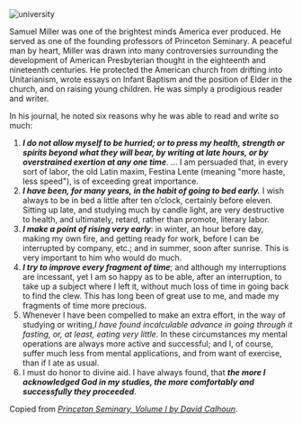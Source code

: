 <div class="postImageContainer"><img src="/blogpost/university.jpg" class="wideNonMovingPostimage" alt="university" /></div>

Samuel Miller was one of the brightest minds America ever produced. He served as one of the founding professors of Princeton Seminary. A peaceful man by heart, Miller was drawn into many controversies surrounding the development of American Presbyterian thought in the eighteenth and nineteenth centuries. He protected the American church from drifting into Unitarianism, wrote essays on Infant Baptism and the position of Elder in the church, and on raising young children. He was simply a prodigious reader and writer.

In his journal, he noted six reasons why he was able to read and write so much:

1. <b>_I do not allow myself to be hurried; or to press my health, strength or spirits beyond what they will bear, by writing at late hours, or by overstrained exertion at any one time_</b>. … I am persuaded that, in every sort of labor, the old Latin maxim, Festina Lente (meaning "more haste, less speed"), is of exceeding great importance.
2. <b>_I have been, for many years, in the habit of going to bed early._</b> I wish always to be in bed a little after ten o’clock, certainly before eleven. Sitting up late, and studying much by candle light, are very destructive to health, and ultimately, retard, rather than promote, literary labor.
3. <b>_I make a point of rising very early_</b>: in winter, an hour before day, making my own fire, and getting ready for work, before I can be interrupted by company, etc.; and in summer, soon after sunrise. This is very important to him who would do much.
4. <b>_I try to improve every fragment of time_</b>; and although my interruptions are incessant, yet I am so happy as to be able, after an interruption, to take up a subject where I left it, without much loss of time in going back to find the clew. This has long been of great use to me, and made my fragments of time more precious.
5. Whenever I have been compelled to make an extra effort, in the way of studying or writing,_I have found incalculable advance in going through it fasting, or, at least, eating very little_. In these circumstances my mental operations are always more active and successful; and I, of course, suffer much less from mental applications, and from want of exercise, than if I ate as usual.
6. I must do honor to divine aid. I have always found, that <b>_the more I acknowledged God in my studies, the more comfortably and successfully they proceeded_</b>.

Copied from _<a href="https://amzn.to/34WBlF3" target="_blank">Princeton Seminary, Volume I by David Calhoun</a>_.